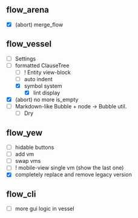 ## flow_arena
- [x] (abort) merge_flow

## flow_vessel
- [ ] Settings
- [ ] formatted ClauseTree
  - [ ] ! Entity view-block
  - [ ] auto indent
  - [x] symbol system
    - [x] lint display
- [x] (abort) no more is_empty
- [ ] Markdown-like Bubble + node -> Bubble util.
  - [ ] Dry

## flow_yew
- [ ] hidable buttons
- [ ] add vm
- [ ] swap vms
- [ ] ! mobile-view single vm (show the last one)
- [x] completely replace and remove legacy version

## flow_cli
- [ ] more gui logic in vessel


